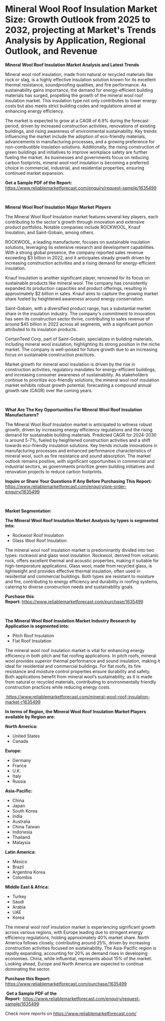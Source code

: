 <p><h1>Mineral Wool Roof Insulation Market Size: Growth Outlook from 2025 to 2032, projecting at Market's Trends Analysis by Application, Regional Outlook, and Revenue</h1></p><p><strong>Mineral Wool Roof Insulation Market Analysis and Latest Trends</strong></p>
<p><p>Mineral wool roof insulation, made from natural or recycled materials like rock or slag, is a highly effective insulation solution known for its excellent thermal resistance, soundproofing qualities, and fire performance. As sustainability gains importance, the demand for energy-efficient building materials has surged, propelling the growth of the mineral wool roof insulation market. This insulation type not only contributes to lower energy costs but also meets strict building codes and regulations aimed at enhancing energy efficiency.</p><p>The market is expected to grow at a CAGR of 6.9% during the forecast period, driven by increased construction activities, renovations of existing buildings, and rising awareness of environmental sustainability. Key trends influencing the market include the adoption of eco-friendly materials, advancements in manufacturing processes, and a growing preference for non-combustible insulation solutions. Additionally, the rising construction of green buildings and initiatives to improve workplace safety are further fueling the market. As businesses and governments focus on reducing carbon footprints, mineral wool roof insulation is becoming a preferred choice in commercial, industrial, and residential properties, ensuring continued market expansion.</p></p>
<p><strong>Get a Sample PDF of the Report:&nbsp;</strong> <a href="https://www.reliablemarketforecast.com/enquiry/request-sample/1635499?utm_campaign=2193&utm_medium=2&utm_source=Github&utm_content=ia&utm_term=15022025&utm_id=mineral-wool-roof-insulation">https://www.reliablemarketforecast.com/enquiry/request-sample/1635499</a></p>
<p>&nbsp;</p>
<p><strong>Mineral Wool Roof Insulation Major Market Players</strong></p>
<p><p>The Mineral Wool Roof Insulation market features several key players, each contributing to the sector's growth through innovation and extensive product portfolios. Notable companies include ROCKWOOL, Knauf Insulation, and Saint-Gobain, among others.</p><p>ROCKWOOL, a leading manufacturer, focuses on sustainable insulation solutions, leveraging its extensive research and development capabilities. With a strong global presence, the company reported sales revenue exceeding $3 billion in 2022, and it anticipates steady growth driven by increasing construction activities and a rising demand for energy-efficient insulation.</p><p>Knauf Insulation is another significant player, renowned for its focus on sustainable products like mineral wool. The company has consistently expanded its production capacities and product offerings, resulting in approximately $2 billion in sales. Knauf aims to capture the growing market share fueled by heightened awareness around energy conservation.</p><p>Saint-Gobain, with a diversified product range, has a substantial market share in the insulation industry. The company's commitment to innovation has seen its construction sector thrive, contributing to sales revenue of around $45 billion in 2022 across all segments, with a significant portion attributed to its insulation products.</p><p>CertainTeed Corp, part of Saint-Gobain, specializes in building materials, including mineral wool insulation, highlighting its strong position in the niche market. The company is well-poised for future growth due to an increasing focus on sustainable construction practices.</p><p>Market growth for mineral wool insulation is driven by the rise in construction activities, regulatory mandates for energy-efficient buildings, and increasing consumer awareness of sustainability. As stakeholders continue to prioritize eco-friendly solutions, the mineral wool roof insulation market exhibits robust growth potential, forecasting a compound annual growth rate (CAGR) over the coming years.</p></p>
<p>&nbsp;</p>
<p><strong>What Are The Key Opportunities For Mineral Wool Roof Insulation Manufacturers?</strong></p>
<p><p>The Mineral Wool Roof Insulation market is anticipated to witness robust growth, driven by increasing energy efficiency regulations and the rising demand for sustainable building materials. Predicted CAGR for 2024-2030 is around 5-7%, fueled by heightened construction activities and a shift towards eco-friendly insulation solutions. Key trends include innovations in manufacturing processes and enhanced performance characteristics of mineral wool, such as fire resistance and sound absorption. The market outlook remains positive, with significant opportunities in commercial and industrial sectors, as governments prioritize green building initiatives and renovation projects to reduce carbon footprints.</p></p>
<p><strong>Inquire or Share Your Questions If Any Before Purchasing This Report:</strong> <a href="https://www.reliablemarketforecast.com/enquiry/pre-order-enquiry/1635499?utm_campaign=2193&utm_medium=2&utm_source=Github&utm_content=ia&utm_term=15022025&utm_id=mineral-wool-roof-insulation">https://www.reliablemarketforecast.com/enquiry/pre-order-enquiry/1635499</a></p>
<p>&nbsp;</p>
<p><strong>Market Segmentation</strong></p>
<p><strong>The Mineral Wool Roof Insulation Market Analysis by types is segmented into:</strong></p>
<p><ul><li>Rockwool Roof Insulation</li><li>Glass Wool Roof Insulation</li></ul></p>
<p><p>The mineral wool roof insulation market is predominantly divided into two types: rockwool and glass wool insulation. Rockwool, derived from volcanic rock, offers excellent thermal and acoustic properties, making it suitable for high-temperature applications. Glass wool, made from recycled glass, is lightweight and provides effective thermal insulation, often used in residential and commercial buildings. Both types are resistant to moisture and fire, contributing to energy efficiency and durability in roofing systems, catering to diverse construction needs and sustainability goals.</p></p>
<p><strong>Purchase this Report:&nbsp;</strong><a href="https://www.reliablemarketforecast.com/purchase/1635499?utm_campaign=2193&utm_medium=2&utm_source=Github&utm_content=ia&utm_term=15022025&utm_id=mineral-wool-roof-insulation">https://www.reliablemarketforecast.com/purchase/1635499</a></p>
<p>&nbsp;</p>
<p><strong>The Mineral Wool Roof Insulation Market Industry Research by Application is segmented into:</strong></p>
<p><ul><li>Pitch Roof Insulation</li><li>Flat Roof Insulation</li></ul></p>
<p><p>The mineral wool roof insulation market is vital for enhancing energy efficiency in both pitch and flat roofing applications. In pitch roofs, mineral wool provides superior thermal performance and sound insulation, making it ideal for residential and commercial buildings. For flat roofs, its fire resistance and moisture control properties ensure durability and safety. Both applications benefit from mineral wool’s sustainability, as it is made from natural or recycled materials, contributing to environmentally friendly construction practices while reducing energy costs.</p></p>
<p><a href="https://www.reliablemarketforecast.com/mineral-wool-roof-insulation-market-r1635499?utm_campaign=2193&utm_medium=2&utm_source=Github&utm_content=ia&utm_term=15022025&utm_id=mineral-wool-roof-insulation">&nbsp;https://www.reliablemarketforecast.com/mineral-wool-roof-insulation-market-r1635499</a></p>
<p><strong>In terms of Region, the Mineral Wool Roof Insulation Market Players available by Region are:</strong></p>
<p>
    <p> <strong> North America: </strong>
        <ul>
            <li>United States</li>
            <li>Canada</li>
        </ul>
        </p> 
    <p> <strong> Europe: </strong>
        <ul>
            <li>Germany</li>
            <li>France</li>
            <li>U.K.</li>
            <li>Italy</li>
            <li>Russia</li>
        </ul>
        </p> 
    <p> <strong> Asia-Pacific: </strong>
        <ul>
            <li>China</li>
            <li>Japan</li>
            <li>South Korea</li>
            <li>India</li>
            <li>Australia</li>
            <li>China Taiwan</li>
            <li>Indonesia</li>
            <li>Thailand</li>
            <li>Malaysia</li>
        </ul>
        </p> 
    <p> <strong> Latin America: </strong>
        <ul>
            <li>Mexico</li>
            <li>Brazil</li>
            <li>Argentina Korea</li>
            <li>Colombia</li>
        </ul>
        </p> 
    <p> <strong> Middle East & Africa: </strong>
        <ul>
            <li>Turkey</li>
            <li>Saudi</li>
            <li>Arabia</li>
            <li>UAE</li>
            <li>Korea</li>
        </ul>
    </p>
    </p>
<p><p>The mineral wool roof insulation market is experiencing significant growth across various regions, with Europe leading due to stringent energy efficiency regulations, holding approximately 40% market share. North America follows closely, contributing around 25%, driven by increasing construction activities focused on sustainability. The Asia-Pacific region is rapidly expanding, accounting for 20% as demand rises in developing economies. China, while influential, represents about 15% of the market. Looking ahead, Europe and North America are expected to continue dominating the sector.</p></p>
<p><strong>Purchase this Report: </strong><a href="https://www.reliablemarketforecast.com/purchase/1635499?utm_campaign=2193&utm_medium=2&utm_source=Github&utm_content=ia&utm_term=15022025&utm_id=mineral-wool-roof-insulation">https://www.reliablemarketforecast.com/purchase/1635499</a></p>
<p>&nbsp;<strong>Get a Sample PDF of the Report:&nbsp;&nbsp;</strong><a href="https://www.reliablemarketforecast.com/enquiry/request-sample/1635499?utm_campaign=2193&utm_medium=2&utm_source=Github&utm_content=ia&utm_term=15022025&utm_id=mineral-wool-roof-insulation">https://www.reliablemarketforecast.com/enquiry/request-sample/1635499</a></p>
<p><strong></strong></p>
<p>Check more reports on <a href="https://www.reliablemarketforecast.com/?utm_campaign=2193&utm_medium=2&utm_source=Github&utm_content=ia&utm_term=15022025&utm_id=mineral-wool-roof-insulation">https://www.reliablemarketforecast.com/</a></p>